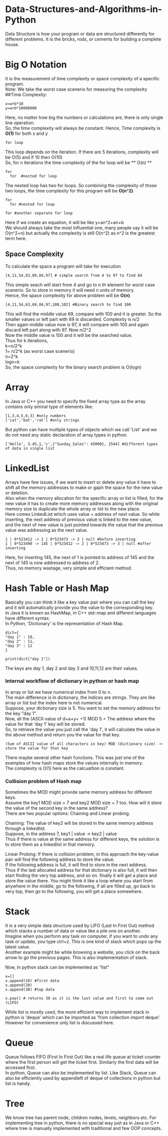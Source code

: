 # Data-Structures-and-Algorithms-in-Python
Data Structure is how your program or data are structured differently for different problems. It is the bricks, rods, or cements for building a complete house. 

# Big O Notation
It is the measurement of time complexity or space complexity of a specific program.  
Note: We take the worst case scenerio for measuring the complexity  
##Time Complexity:
```
x=a+b*10
y=a+b*10000000
```
Here, no matter how big the numbers or calculations are, there is only single line operation.  
So, the time complexity will always be constant. Hence, Time complexity is  **O(1)** for both x and y  

```
for loop
```
This loop depends on the iteration. If there are 5 iterations, complexity will be O(5) and if 10 then O(10)  
So, for n iterations the time complexity of the for loop will be ** O(n) **  

```
for
  for  #nested for loop
```
The nested loop has two for loops. So combining the complexity of those two loops, the time complexity for this program will be **O(n^2)**

```
for
  for #nested for loop

for #another separate for loop
```
Here if we create an equation, it will be like y=an^2+an+b  
We should always take the most influential one, many people say it will be O(n^2+n) but actually the complexity is still O(n^2) as n^2 is the greatest term here.

## Space Complexity
To calculate the space a program will take for execution

```
[4,11,54,63,69,84,97] # simple search from 4 to 97 to find 84
```
This simple seach will start from 4 and go to n th element for worst case scenerio. So to store in memory it will need n units of memory.   
Hence, the space complexity for above problem will be **O(n)**

```
[4,11,54,63,69,84,97,100,102] #Binary search to find 100
```
This will find the middle value 69, compare with 100 and it is greater. So the smaller values or left part with 69 is discarded. Complexity is n/2  
Then again middle value now is 97, it will compare with 100 and again discard left part along with 97. Now n/2^2  
Now the middle value is 100 and it will be the searched value.   
Thus for k iterations,   
k=n/2^k  
1= n/2^k (as worst case scenerio)  
n=2^k  
logn=k  
So, the space complexity for the binary search problem is O(logn)  

# Array
In Java or C++ you need to specify the fixed array type as the array contains only simiral type of elements like:
```
[1,3,4,5,6,3] #only numbers
['cat','bat','rat'] #only strings
```
But python can have multiple types of objects which we call 'List' and we do not need any static declaration of array types in python.
```
['Hello', 3.45,1,'c',{"Sunday_Sales": 45000}, 2544] #different types of data in single list
```
# LinkedList
Arrays have few issues, if we want to insert or delete any value it have to shift all the memory addresses to make or gaph the space for the new value or deletion.  
Also when the memory allocation for the specific array or list is filled, for the new value it has to create more memory addresses along with the original memory size to duplicate the whole array or list to the new place.  
Here comes LinkedList which uses value + address of next value. So while inserting, the next address of previous value is linked to the new value,  
and the next of new value is just pointed towards the value that the previous value was addressing as the next value.
```
1 | 0*523412 -> 2 | 0*523473 -> 3 | null #before inserting
1 | 0*523490 -> 145 | 0*523412 -> 2 | 0*523473 -> 3 | null #after inserting
```
Here, for inserting 145, the next of 1 is pointed to address of 145 and the next of 145 is now addressed to address of 2.   
Thus, no memory wastage, very simple and efficient method.

# Hash Table or Hash Map
Basically you can think it like a key value pair where you can call the key and it will automatically provide you the value to the corresponding key.  
In Java it is known as HashMap, in C++ std::map and different languages have different syntax.  
In Python, 'Dictionary' is the representation of Hash Map.  
```
dict={
"day 1" : 10,
"day 2" : 11,
"day 3" : 12
}

print(dict["day 1"])
```
The keys are day 1, day 2 and day 3 and 10,11,12 are their values.

### Internal workflow of dictionary in python or hash map
In array or list we have numerical index from 0 to n.     
The main difference is in dictionary, the indices are strings. They are like array or list but the index here is not numerical.   
Suppose, your dictionary size is 5. You want to set the memory address for the key "day 1".  
Now, all the (ASCII value of d+a+y+ +1) MOD 5 = The address where the value for that 'day 1' key will be stored.  
So, to retrieve the value you just call the 'day 1', it will calculate the value in the above method and return you the value for that key.  
```
(Sum of ASCII value of all characters in key) MOD (dictionary size) -> store the value for that key
```
There maybe several other hash functions. This was just one of the examples of how hash maps store the values internally in memory.  
The complexity is O(1) here as the calcualtion is constant.  

### Collision problem of Hash map
Sometimes the MOD might provide same memory address for different keys.  
Assume the key1 MOD size = 7 and key2 MOD size = 7 too. How will it store the value of the second key in the same address?  
There are two popular options: Chaining and Linear probing.  

Chaining: The value of key2 will be stored in the same memory address through a linkedlist.  
Suppose, in the address 7, key1 | value -> key2 | value   
Thus if there is value at the same address for different keys, the solution is to store them as a linkedlist in that memory.  

Linear Probing: If there is collision problem, in this approach the key-value pair will find the following address to store the value.   
If the following address is full, it will find to store in the next address.   
Thus if the last allocated address for that dictionary is also full, it will then start finding the very top address, and so on. finally it will get a place and store the value there. You might think it like a loop where you start from anywhere in the middle, go to the following, if all are filled up, go back to very top, then go to the following, you will get a place somewhere.

# Stack
It is a very simple data structure used by LIFO (Last In First Out) method which stacks a number of data or value like a pile one on another.  
Imagine when you perform any task on computer, if you want to undo any task or update, you type ctrl+z. This is one kind of stack which pops up the latest value.  
Another example might be while browsing a website, you click on the back arrow to go the previous pages. This is also implementation of stack.  

Now, in python stack can be implemented as "list"
```
x=[]
x.append(10) #first data
x.append(20)
x.append(30) #top data

x.pop() # returns 30 as it is the last value and first to come out (LIFO)
```
While list is mostly used, the more efficient way to implement stack in python is 'deque' which can be imported as 'from collection import deque'. However for convenience only list is discussed here.  

# Queue
Queue follows FIFO (First In First Out) like a real life queue at ticket counter where the first person will get the ticket first. Similarly the first data will be accessed first.  
In python, Queue can also be implemented by list. Like Stack, Queue can also be efficiently used by appendleft of deque of collections in python but list is handy.

# Tree
We know tree has parent node, children nodes, levels, neighbors etc. For implementing tree in python, there is no special way just as in Java or C++ where tree is manually implemented with traditional and few OOP concepts.














